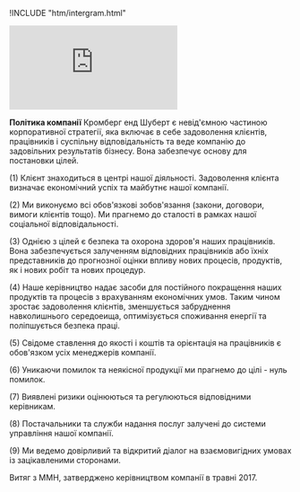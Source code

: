 !INCLUDE "htm/intergram.html"

![](https://chart.googleapis.com/chart?chs=180x180&amp;cht=qr&amp;chl=https://rep-a.treba.ml/Політика-компанії.html)

**Політика компанії** Кромберг eнд Шуберт є невід'ємною частиною корпоративної стратегії, яка включає в себе задоволення клієнтів, працівників і суспільну відповідальність та веде компанію до задовільних результатів бізнесу. Вона забезпечує основу для постановки цілей.

(1)    Клієнт знаходиться в центрі нашої діяльності. Задоволення клієнта визначає економічний успіх та майбутнє нашої компанії.

(2)    Ми виконуємо всі обов'язкові зобов'язання (закони, договори, вимоги клієнтів тощо). Ми прагнемо до сталості в рамках нашої соціальної відповідальності.

(3)    Однією з цілей є безпека та oхорона здоров'я наших працівників. Вона забезпечується залученням відповідних працівників або їхніх представників до прогнозної оцінки впливу нових процесів, продуктів, як і нових робіт та нових процедур.

(4)    Наше керівництво надає засоби для постійного покращення наших продуктів та процесів з врахуванням економічних умов. Таким чином зростає задоволення клієнтів, зменшується забруднення навколишнього середоеища, оптимізується споживання енергії та поліпшується безпека праці.

(5)    Свідоме ставлення до якості і коштів та орієнтація на працівників є обов'язком усіх менеджерів компанії.

(6)    Уникаючи помилок та неякісної продукції ми прагнемо до цілі - нуль помилок.

(7)    Виявлені ризики оцінюються та регулюються відповідними керівникам.

(8)    Постачальники та служби надання послуг залучені до системи управління нашої компанії.

(9)    Ми ведемо довірливий та відкритий діалог на взаємовигідних умовах із зацікавленими сторонами.

Витяг з ММН, затверджено керівництвом компанії в травні 2017.
